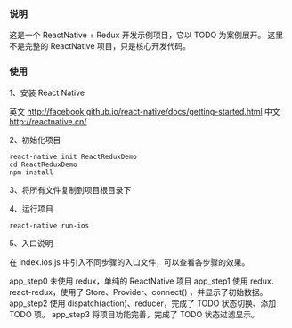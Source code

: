 ### 说明

这是一个 ReactNative + Redux 开发示例项目，它以 TODO 为案例展开。
这里不是完整的 ReactNative 项目，只是核心开发代码。

### 使用

1、安装 React Native

  英文 http://facebook.github.io/react-native/docs/getting-started.html
  中文 http://reactnative.cn/

2、初始化项目

    react-native init ReactReduxDemo
    cd ReactReduxDemo
    npm install

3、将所有文件复制到项目根目录下

4、运行项目

    react-native run-ios

5、入口说明

   在 index.ios.js 中引入不同步骤的入口文件，可以查看各步骤的效果。

   app_step0 未使用 redux，单纯的 ReactNative 项目
   app_step1 使用 redux、react-redux，使用了 Store、Provider、connect() ，并显示了初始数据。
   app_step2 使用 dispatch(action)、reducer，完成了 TODO 状态切换、添加 TODO 项。
   app_step3 将项目功能完善，完成了 TODO 状态过滤显示。




